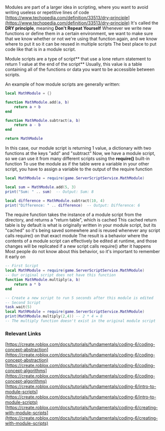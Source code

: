 
Modules are part of a larger idea in scripting, where you want to avoid writing useless or repetitive lines of code
[https://www.techopedia.com/definition/33513/dry-principle](https://www.techopedia.com/definition/33513/dry-principle)
It's called the **DRY principle**, meaning **Don't Repeat Yourself**
Whenever we write new functions or define them in a certain environment, we want to make sure that we know whether or not we're using that function again, and we know where to put it so it can be reused in multiple scripts
The best place to put code like that is in a module script.

Module scripts are a type of script** that use a lone return statement to return 1 value at the end of the script**
Usually, this value is a table containing all of the functions or data you want to be accessible between scripts.

An example of how module scripts are generally written:
```lua
local MathModule = {}

function MathModule.add(a, b)
    return a + b
end

function MathModule.subtract(a, b)
    return a - b
end

return MathModule
```
In this case, our module script is returning 1 value, a dictionary with two functions at the keys "add" and "subtract"
Now, we have a module script, so we can use it from many different scripts using the **require()** built-in function
To use the module as if the table were a variable in your other script, you have to assign a variable to the output of the require function
```lua
local MathModule = require(game.ServerScriptService.MathModule)

local sum = MathModule.add(5, 3)
print("Sum: " .. sum)  -- Output: Sum: 8

local difference = MathModule.subtract(10, 4)
print("Difference: " .. difference)  -- Output: Difference: 6
```
The require function takes the instance of a module script from the directory, and returns a "return table", which is cached
This cached return table is by default is what is originally written in your module script, but its "cached" so it's being saved somewhere and is reused whenever any script calls require() on that exact module
The result is a behavior where the contents of a module script can effectively be edited at runtime, and those changes will be replicated if a new script calls require() after it happens
Most people do not know about this behavior, so it's important to remember it early on
```lua
-- First Script
local MathModule = require(game.ServerScriptService.MathModule)
-- Our original script does not have this function
function MathModule.multiply(a, b) 
    return a * b
end

-- Create a new script to run 5 seconds after this module is edited
-- Second Script
task.wait(5)
local MathModule = require(game.ServerScriptService.MathModule)
print(MathModule.multiply(2,4)) -- 2 * 4 = 8
-- The multiply function doesn't exist in the original module script
```
### Relevant Links
[https://create.roblox.com/docs/tutorials/fundamentals/coding-6/coding-concept-abstraction](https://create.roblox.com/docs/tutorials/fundamentals/coding-6/coding-concept-abstraction)
[https://create.roblox.com/docs/tutorials/fundamentals/coding-6/coding-concept-algorithms](https://create.roblox.com/docs/tutorials/fundamentals/coding-6/coding-concept-algorithms)
[https://create.roblox.com/docs/tutorials/fundamentals/coding-6/intro-to-module-scripts](https://create.roblox.com/docs/tutorials/fundamentals/coding-6/intro-to-module-scripts)
[https://create.roblox.com/docs/tutorials/fundamentals/coding-6/creating-with-module-scripts](https://create.roblox.com/docs/tutorials/fundamentals/coding-6/creating-with-module-scripts)